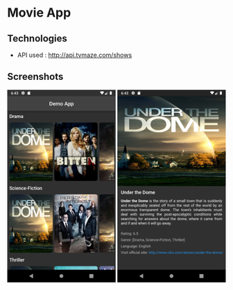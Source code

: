 # Movie App

## Technologies

- API used : http://api.tvmaze.com/shows


## Screenshots

<div>
  <img src="screenshots/main.png" width=250>
  <img src="screenshots/details.png" width=250>
</div

